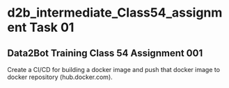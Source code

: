 # d2b_intermediate_Class54_assignment Task 01
## Data2Bot Training Class 54 Assignment 001
Create a CI/CD for building a docker image and push that docker image to docker repository (hub.docker.com).
